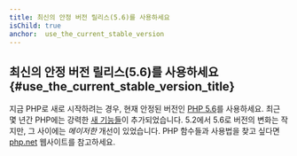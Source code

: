 ```yaml
---
title: 최신의 안정 버전 릴리스(5.6)를 사용하세요
isChild: true
anchor:  use_the_current_stable_version
---
```


## 최신의 안정 버전 릴리스(5.6)를 사용하세요 {#use_the_current_stable_version_title}

지금 PHP로 새로 시작하려는 경우, 현재 안정된 버전인 [PHP 5.6][php-release]를 사용하세요. 최근 몇 년간 PHP에는 강력한
[새 기능들](#language_highlights)이 추가되었습니다. 5.2에서 5.6로 버전의 변화는 작지만, 그 사이에는 _메이저한_ 개선이
있었습니다. PHP 함수들과 사용법을 찾고 싶다면 [php.net][php-docs] 웹사이트를 참고하세요.

[php-release]: http://php.net/downloads.php
[php-docs]: http://php.net/manual/
